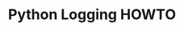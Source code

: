---
title: Python Logging HOWTO
tags:
- Python
- Logging
link: https://docs.python.org/2/howto/logging.html
links:
- [Good logging practice in Python,https://fangpenlin.com/posts/2012/08/26/good-logging-practice-in-python/]
- [using python logging in multiple modules,http://stackoverflow.com/questions/15727420/using-python-logging-in-multiple-modules]
- [Python logging multiple files using the same logger,http://stackoverflow.com/questions/15199816/python-logging-multiple-files-using-the-same-logger]
- [Making Python loggers output all messages to stdout in addition to log,http://stackoverflow.com/questions/14058453/making-python-loggers-output-all-messages-to-stdout-in-addition-to-log]
- ["How to log python exception?",http://stackoverflow.com/questions/4508849/how-to-log-python-exception]
- ["Python string formatting: % vs. .format",http://stackoverflow.com/questions/5082452/python-string-formatting-vs-format]
---
